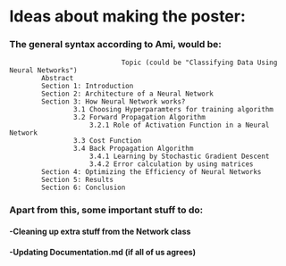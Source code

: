 # Ideas about making the poster:
### The general syntax according to Ami, would be:
								Topic (could be "Classifying Data Using Neural Networks")
			Abstract
			Section 1: Introduction 
			Section 2: Architecture of a Neural Network
			Section 3: How Neural Network works?
					3.1 Choosing Hyperparamters for training algorithm
					3.2 Forward Propagation Algorithm
						3.2.1 Role of Activation Function in a Neural Network
					3.3 Cost Function
					3.4 Back Propagation Algorithm
						3.4.1 Learning by Stochastic Gradient Descent
						3.4.2 Error calculation by using matrices
			Section 4: Optimizing the Efficiency of Neural Networks
			Section 5: Results
			Section 6: Conclusion
			
### Apart from this, some important stuff to do:
#### -Cleaning up extra stuff from the Network class
#### -Updating Documentation.md (if all of us agrees)
			
